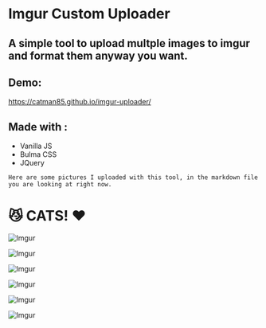 # Imgur Custom Uploader
## A simple tool to upload multple images to imgur and format them anyway you want.

## Demo:
https://catman85.github.io/imgur-uploader/

## Made with :
- Vanilla JS
- Bulma CSS
- JQuery

`Here are some pictures I uploaded with this tool, in the markdown file you are looking at right now. `

# 😼 CATS! ❤️ 

![Imgur](https://i.imgur.com/7p3KNN0.png)
   
![Imgur](https://i.imgur.com/5PKpuAu.jpg)
   
![Imgur](https://i.imgur.com/Y8RAgUs.jpg)
   
![Imgur](https://i.imgur.com/c9XIXY6.jpg)
   
![Imgur](https://i.imgur.com/zISF8F9.jpg)
   
![Imgur](https://i.imgur.com/idwGmqf.jpg)
   

